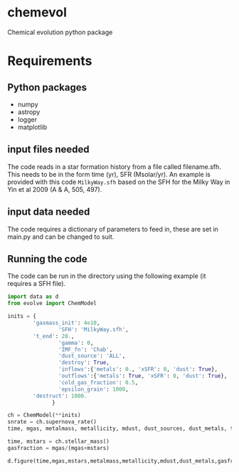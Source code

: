 # chemevol
Chemical evolution python package

# Requirements

## Python packages
- numpy
- astropy
- logger
- matplotlib

## input files needed
The code reads in a star formation history from a file called filename.sfh.  This needs to be in the form time (yr), SFR (Msolar/yr).    An example is provided with this code `MilkyWay.sfh` based on the SFH for the Milky Way in Yin et al 2009 (A & A, 505, 497).

## input data needed
The code requires a dictionary of parameters to feed in, these are set in main.py and can be changed to suit.

## Running the code
The code can be run in the directory using the following example (it requires a SFH file).  

```python
import data as d
from evolve import ChemModel

inits = {
        'gasmass_init': 4e10,
				'SFH': 'MilkyWay.sfh',
        't_end': 20.,
				'gamma': 0,
				'IMF_fn': 'Chab',
				'dust_source': 'ALL',
				'destroy': True,
				'inflows':{'metals': 0., 'xSFR': 0, 'dust': True},
				'outflows':{'metals': True, 'xSFR': 0, 'dust': True},
				'cold_gas_fraction': 0.5,
				'epsilon_grain': 1000,
        'destruct': 1000.
              }

ch = ChemModel(**inits)
snrate = ch.supernova_rate()
time, mgas, metalmass, metallicity, mdust, dust_sources, dust_metals, timescales = ch.gas_metal_dust_mass(snrate)

time, mstars = ch.stellar_mass()
gasfraction = mgas/(mgas+mstars)

d.figure(time,mgas,mstars,metalmass,metallicity,mdust,dust_metals,gasfraction,dust_sources,timescales)

```

